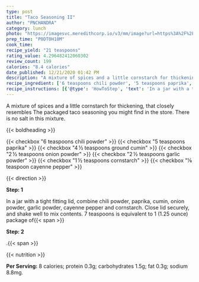 ```yaml
---
type: post
title: "Taco Seasoning II"
author: "PNCHANDRA"
category: lunch
photo: "https://imagesvc.meredithcorp.io/v3/mm/image?url=https%3A%2F%2Fimages.media-allrecipes.com%2Fuserphotos%2F204973.jpg"
prep_time: "P0DT0H10M"
cook_time: 
recipe_yield: "21 teaspoons"
rating_value: 4.296482412060302
review_count: 199
calories: "8.4 calories"
date_published: 12/21/2020 01:42 PM
description: "A mixture of spices and a little cornstarch for thickening, that closely resembles The packaged taco seasoning you might find in the store. There is no salt in this mixture."
recipe_ingredient: ['6 teaspoons chili powder', '5 teaspoons paprika', '4\u2009½ teaspoons ground cumin', '2\u2009½ teaspoons onion powder', '2\u2009½ teaspoons garlic powder', '1\u2009½ teaspoons cornstarch', '⅛ teaspoon cayenne pepper']
recipe_instructions: [{'@type': 'HowToStep', 'text': 'In a jar with a tight fitting lid, combine chili powder, paprika, cumin, onion powder, garlic powder, cayenne pepper and cornstarch. Close lid securely, and shake well to mix contents. 7 teaspoons is equivalent to 1 (1.25 ounce) package of taco seasoning.\n'}]
---
```


A mixture of spices and a little cornstarch for thickening, that closely resembles The packaged taco seasoning you might find in the store. There is no salt in this mixture. 

{{< boldheading >}}

{{< checkbox "6 teaspoons chili powder" >}}
{{< checkbox "5 teaspoons paprika" >}}
{{< checkbox "4 ½ teaspoons ground cumin" >}}
{{< checkbox "2 ½ teaspoons onion powder" >}}
{{< checkbox "2 ½ teaspoons garlic powder" >}}
{{< checkbox "1 ½ teaspoons cornstarch" >}}
{{< checkbox "⅛ teaspoon cayenne pepper" >}}


{{< direction >}}

**Step: 1**

In a jar with a tight fitting lid, combine chili powder, paprika, cumin, onion powder, garlic powder, cayenne pepper and cornstarch. Close lid securely, and shake well to mix contents. 7 teaspoons is equivalent to 1 (1.25 ounce) package of{{< span >}}

**Step: 2**

.{{< span >}}

{{< nutrition >}}

**Per Serving:** 8 calories; protein 0.3g; carbohydrates 1.5g; fat 0.3g; sodium 8.8mg.